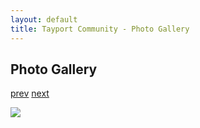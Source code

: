 ```yaml
---
layout: default
title: Tayport Community - Photo Gallery
---
```

## Photo Gallery

[prev](http://tayport.org.uk/photo/200) [next](http://tayport.org.uk/photo/202)

![ ](http://tayport.org.uk/media/201.jpg " ")

